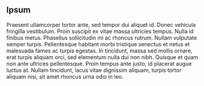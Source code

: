 ## Ipsum

Praesent ullamcorper tortor ante, sed tempor dui aliquet id. Donec vehicula fringilla vestibulum. Proin suscipit ex vitae massa ultricies tempus. Nulla id finibus metus. Phasellus sollicitudin mi ac rhoncus rutrum. Nullam vulputate semper turpis. Pellentesque habitant morbi tristique senectus et netus et malesuada fames ac turpis egestas. In tincidunt, massa sed mollis ornare, erat turpis aliquam orci, sed elementum nulla dui non nibh. Quisque et quam non ante ultrices pellentesque. Proin tempus ante justo, id placerat augue luctus at. Nullam tincidunt, lacus vitae dignissim aliquam, turpis tortor aliquam nisi, sit amet rhoncus urna odio in leo.
